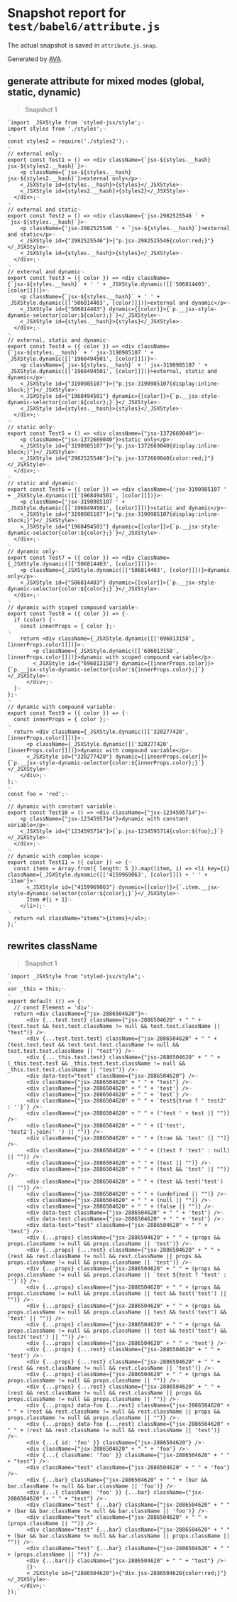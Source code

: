 # Snapshot report for `test/babel6/attribute.js`

The actual snapshot is saved in `attribute.js.snap`.

Generated by [AVA](https://ava.li).

## generate attribute for mixed modes (global, static, dynamic)

> Snapshot 1

    `import _JSXStyle from 'styled-jsx/style';␊
    import styles from './styles';␊
    ␊
    const styles2 = require('./styles2');␊
    ␊
    // external only␊
    export const Test1 = () => <div className={`jsx-${styles.__hash} jsx-${styles2.__hash}`}>␊
        <p className={`jsx-${styles.__hash} jsx-${styles2.__hash}`}>external only</p>␊
        <_JSXStyle id={styles.__hash}>{styles}</_JSXStyle>␊
        <_JSXStyle id={styles2.__hash}>{styles2}</_JSXStyle>␊
      </div>;␊
    ␊
    // external and static␊
    export const Test2 = () => <div className={'jsx-2982525546 ' + `jsx-${styles.__hash}`}>␊
        <p className={'jsx-2982525546 ' + `jsx-${styles.__hash}`}>external and static</p>␊
        <_JSXStyle id={"2982525546"}>{"p.jsx-2982525546{color:red;}"}</_JSXStyle>␊
        <_JSXStyle id={styles.__hash}>{styles}</_JSXStyle>␊
      </div>;␊
    ␊
    // external and dynamic␊
    export const Test3 = ({ color }) => <div className={`jsx-${styles.__hash}` + ' ' + _JSXStyle.dynamic([['506814403', [color]]])}>␊
        <p className={`jsx-${styles.__hash}` + ' ' + _JSXStyle.dynamic([['506814403', [color]]])}>external and dynamic</p>␊
        <_JSXStyle id={"506814403"} dynamic={[color]}>{`p.__jsx-style-dynamic-selector{color:${color};}`}</_JSXStyle>␊
        <_JSXStyle id={styles.__hash}>{styles}</_JSXStyle>␊
      </div>;␊
    ␊
    // external, static and dynamic␊
    export const Test4 = ({ color }) => <div className={`jsx-${styles.__hash}` + ' jsx-3190985107 ' + _JSXStyle.dynamic([['1968494501', [color]]])}>␊
        <p className={`jsx-${styles.__hash}` + ' jsx-3190985107 ' + _JSXStyle.dynamic([['1968494501', [color]]])}>external, static and dynamic</p>␊
        <_JSXStyle id={"3190985107"}>{"p.jsx-3190985107{display:inline-block;}"}</_JSXStyle>␊
        <_JSXStyle id={"1968494501"} dynamic={[color]}>{`p.__jsx-style-dynamic-selector{color:${color};}`}</_JSXStyle>␊
        <_JSXStyle id={styles.__hash}>{styles}</_JSXStyle>␊
      </div>;␊
    ␊
    // static only␊
    export const Test5 = () => <div className={"jsx-1372669040"}>␊
        <p className={"jsx-1372669040"}>static only</p>␊
        <_JSXStyle id={"3190985107"}>{"p.jsx-1372669040{display:inline-block;}"}</_JSXStyle>␊
        <_JSXStyle id={"2982525546"}>{"p.jsx-1372669040{color:red;}"}</_JSXStyle>␊
      </div>;␊
    ␊
    // static and dynamic␊
    export const Test6 = ({ color }) => <div className={'jsx-3190985107 ' + _JSXStyle.dynamic([['1968494501', [color]]])}>␊
        <p className={'jsx-3190985107 ' + _JSXStyle.dynamic([['1968494501', [color]]])}>static and dynamic</p>␊
        <_JSXStyle id={"3190985107"}>{"p.jsx-3190985107{display:inline-block;}"}</_JSXStyle>␊
        <_JSXStyle id={"1968494501"} dynamic={[color]}>{`p.__jsx-style-dynamic-selector{color:${color};}`}</_JSXStyle>␊
      </div>;␊
    ␊
    // dynamic only␊
    export const Test7 = ({ color }) => <div className={_JSXStyle.dynamic([['506814403', [color]]])}>␊
        <p className={_JSXStyle.dynamic([['506814403', [color]]])}>dynamic only</p>␊
        <_JSXStyle id={"506814403"} dynamic={[color]}>{`p.__jsx-style-dynamic-selector{color:${color};}`}</_JSXStyle>␊
      </div>;␊
    ␊
    // dynamic with scoped compound variable␊
    export const Test8 = ({ color }) => {␊
      if (color) {␊
        const innerProps = { color };␊
    ␊
        return <div className={_JSXStyle.dynamic([['696013158', [innerProps.color]]])}>␊
            <p className={_JSXStyle.dynamic([['696013158', [innerProps.color]]])}>dynamic with scoped compound variable</p>␊
            <_JSXStyle id={"696013158"} dynamic={[innerProps.color]}>{`p.__jsx-style-dynamic-selector{color:${innerProps.color};}`}</_JSXStyle>␊
          </div>;␊
      }␊
    };␊
    ␊
    // dynamic with compound variable␊
    export const Test9 = ({ color }) => {␊
      const innerProps = { color };␊
    ␊
      return <div className={_JSXStyle.dynamic([['320277420', [innerProps.color]]])}>␊
          <p className={_JSXStyle.dynamic([['320277420', [innerProps.color]]])}>dynamic with compound variable</p>␊
          <_JSXStyle id={"320277420"} dynamic={[innerProps.color]}>{`p.__jsx-style-dynamic-selector{color:${innerProps.color};}`}</_JSXStyle>␊
        </div>;␊
    };␊
    ␊
    const foo = 'red';␊
    ␊
    // dynamic with constant variable␊
    export const Test10 = () => <div className={"jsx-1234595714"}>␊
        <p className={"jsx-1234595714"}>dynamic with constant variable</p>␊
        <_JSXStyle id={"1234595714"}>{`p.jsx-1234595714{color:${foo};}`}</_JSXStyle>␊
      </div>;␊
    ␊
    // dynamic with complex scope␊
    export const Test11 = ({ color }) => {␊
      const items = Array.from({ length: 5 }).map((item, i) => <li key={i} className={_JSXStyle.dynamic([['4159969063', [color]]]) + ' ' + 'item'}>␊
          <_JSXStyle id={"4159969063"} dynamic={[color]}>{`.item.__jsx-style-dynamic-selector{color:${color};}`}</_JSXStyle>␊
          Item #{i + 1}␊
        </li>);␊
    ␊
      return <ul className="items">{items}</ul>;␊
    };`

## rewrites className

> Snapshot 1

    `import _JSXStyle from "styled-jsx/style";␊
    ␊
    var _this = this;␊
    ␊
    export default (() => {␊
      // const Element = 'div'␊
      return <div className={"jsx-2886504620"}>␊
          <div {...test.test} className={"jsx-2886504620" + " " + (test.test && test.test.className != null && test.test.className || "test")} />␊
          <div {...test.test.test} className={"jsx-2886504620" + " " + (test.test.test && test.test.test.className != null && test.test.test.className || "test")} />␊
          <div {..._this.test.test} className={"jsx-2886504620" + " " + (_this.test.test && _this.test.test.className != null && _this.test.test.className || "test")} />␊
          <div data-test="test" className={"jsx-2886504620"} />␊
          <div className={"jsx-2886504620" + " " + "test"} />␊
          <div className={"jsx-2886504620" + " " + 'test'} />␊
          <div className={"jsx-2886504620" + " " + `test`} />␊
          <div className={"jsx-2886504620" + " " + `test${true ? ' test2' : ''}`} />␊
          <div className={"jsx-2886504620" + " " + ('test ' + test || "")} />␊
          <div className={"jsx-2886504620" + " " + (['test', 'test2'].join(' ') || "")} />␊
          <div className={"jsx-2886504620" + " " + (true && 'test' || "")} />␊
          <div className={"jsx-2886504620" + " " + ((test ? 'test' : null) || "")} />␊
          <div className={"jsx-2886504620" + " " + (test || "")} />␊
          <div className={"jsx-2886504620" + " " + (test && 'test' || "")} />␊
          <div className={"jsx-2886504620" + " " + (test && test('test') || "")} />␊
          <div className={"jsx-2886504620" + " " + (undefined || "")} />␊
          <div className={"jsx-2886504620" + " " + (null || "")} />␊
          <div className={"jsx-2886504620" + " " + (false || "")} />␊
          <div data-test className={"jsx-2886504620" + " " + 'test'} />␊
          <div data-test className={"jsx-2886504620" + " " + 'test'} />␊
          <div data-test="test" className={"jsx-2886504620" + " " + 'test'} />␊
          <div {...props} className={"jsx-2886504620" + " " + (props && props.className != null && props.className || 'test')} />␊
          <div {...props} {...rest} className={"jsx-2886504620" + " " + (rest && rest.className != null && rest.className || props && props.className != null && props.className || 'test')} />␊
          <div {...props} className={"jsx-2886504620" + " " + (props && props.className != null && props.className || `test ${test ? 'test' : ''}`)} />␊
          <div {...props} className={"jsx-2886504620" + " " + (props && props.className != null && props.className || test && test('test') || "")} />␊
          <div {...props} className={"jsx-2886504620" + " " + (props && props.className != null && props.className || test && test('test') && 'test' || "")} />␊
          <div {...props} className={"jsx-2886504620" + " " + (props && props.className != null && props.className || test && test('test') && test2('test') || "")} />␊
          <div {...props} className={"jsx-2886504620" + " " + 'test'} />␊
          <div {...props} {...rest} className={"jsx-2886504620" + " " + 'test'} />␊
          <div {...props} {...rest} className={"jsx-2886504620" + " " + (rest && rest.className != null && rest.className || 'test')} />␊
          <div {...props} className={"jsx-2886504620" + " " + (props && props.className != null && props.className || "")} />␊
          <div {...props} {...rest} className={"jsx-2886504620" + " " + (rest && rest.className != null && rest.className || props && props.className != null && props.className || "")} />␊
          <div {...props} data-foo {...rest} className={"jsx-2886504620" + " " + (rest && rest.className != null && rest.className || props && props.className != null && props.className || "")} />␊
          <div {...props} data-foo {...rest} className={"jsx-2886504620" + " " + (rest && rest.className != null && rest.className || 'test')} />␊
          <div {...{ id: 'foo' }} className={"jsx-2886504620"} />␊
          <div className={"jsx-2886504620" + " " + 'foo'} />␊
          <div {...{ className: 'foo' }} className={"jsx-2886504620" + " " + "test"} />␊
          <div className="test" className={"jsx-2886504620" + " " + 'foo'} />␊
          <div {...bar} className={"jsx-2886504620" + " " + (bar && bar.className != null && bar.className || 'foo')} />␊
          <div {...{ className: 'foo' }} {...bar} className={"jsx-2886504620" + " " + "test"} />␊
          <div className="test" {...bar} className={"jsx-2886504620" + " " + (bar && bar.className != null && bar.className || 'foo')} />␊
          <div className="test" className={"jsx-2886504620" + " " + (props.className || "")} />␊
          <div className="test" {...bar} className={"jsx-2886504620" + " " + (bar && bar.className != null && bar.className || props.className || "")} />␊
          <div className="test" {...bar} className={"jsx-2886504620" + " " + (props.className || "")} />␊
          <div {...bar()} className={"jsx-2886504620" + " " + "test"} />␊
          {}␊
          <_JSXStyle id={"2886504620"}>{"div.jsx-2886504620{color:red;}"}</_JSXStyle>␊
        </div>;␊
    });`
